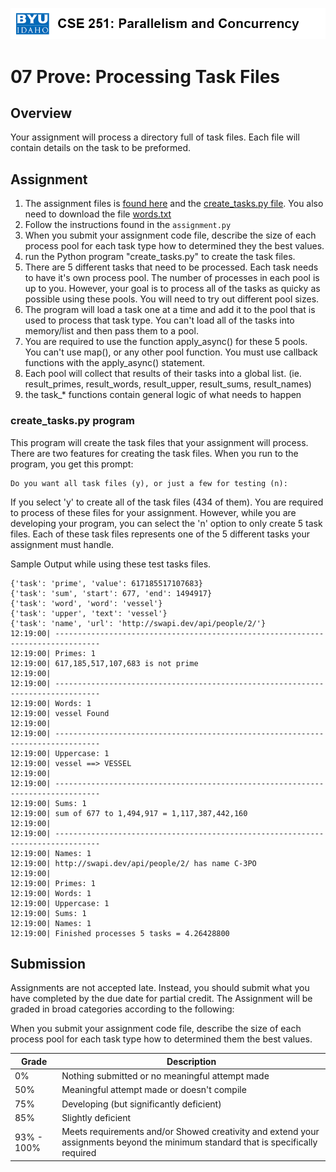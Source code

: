![](../site/banner.png)

# 07 Prove: Processing Task Files

## Overview

Your assignment will process a directory full of task files.  Each file will contain details on the task to be preformed.

## Assignment

1. The assignment files is [found here](assignment/assignment.py) and the [create_tasks.py file](assignment/create_tasks.py).  You also need to download the file [words.txt](assignment/words.txt)
1. Follow the instructions found in the `assignment.py`
1. When you submit your assignment code file, describe the size of each process pool for each task type how to determined they the best values.
1. run the Python program "create_tasks.py" to create the task files.
1. There are 5 different tasks that need to be processed.  Each task needs to
  have it's own process pool.  The number of processes in each pool is up to
  you.  However, your goal is to process all of the tasks as quicky as possible
  using these pools.  You will need to try out different pool sizes.
1. The program will load a task one at a time and add it to the pool that is used
  to process that task type.  You can't load all of the tasks into memory/list and
  then pass them to a pool.
1. You are required to use the function apply_async() for these 5 pools. You can't
  use map(), or any other pool function.  You must use callback functions with
  the apply_async() statement.
1. Each pool will collect that results of their tasks into a global list.
  (ie. result_primes, result_words, result_upper, result_sums, result_names)
1. the task_* functions contain general logic of what needs to happen

### create_tasks.py program

This program will create the task files that your assignment will process.  There are two features for creating the task files.  When you run to the program, you get this prompt:

```
Do you want all task files (y), or just a few for testing (n): 
```

If you select 'y' to create all of the task files (434 of them).  You are required to process of these files for your assignment.  However, while you are developing your program, you can select the 'n' option to only create 5 task files.  Each of these task files represents one of the 5 different tasks your assignment must handle.

Sample Output while using these test tasks files.

```
{'task': 'prime', 'value': 617185517107683}
{'task': 'sum', 'start': 677, 'end': 1494917}
{'task': 'word', 'word': 'vessel'}
{'task': 'upper', 'text': 'vessel'}
{'task': 'name', 'url': 'http://swapi.dev/api/people/2/'}
12:19:00| --------------------------------------------------------------------------------
12:19:00| Primes: 1
12:19:00| 617,185,517,107,683 is not prime
12:19:00|  
12:19:00| --------------------------------------------------------------------------------
12:19:00| Words: 1
12:19:00| vessel Found
12:19:00|
12:19:00| --------------------------------------------------------------------------------
12:19:00| Uppercase: 1
12:19:00| vessel ==> VESSEL
12:19:00|
12:19:00| --------------------------------------------------------------------------------
12:19:00| Sums: 1
12:19:00| sum of 677 to 1,494,917 = 1,117,387,442,160
12:19:00|
12:19:00| --------------------------------------------------------------------------------
12:19:00| Names: 1
12:19:00| http://swapi.dev/api/people/2/ has name C-3PO
12:19:00|
12:19:00| Primes: 1
12:19:00| Words: 1
12:19:00| Uppercase: 1
12:19:00| Sums: 1
12:19:00| Names: 1
12:19:00| Finished processes 5 tasks = 4.26428800
```

## Submission

Assignments are not accepted late. Instead, you should submit what you have completed by the due date for partial credit. The Assignment will be graded in broad categories according to the following:

When you submit your assignment code file, describe the size of each process pool for each task type how to determined them the best values.


| Grade | Description |
|-------|-------------|
| 0% | Nothing submitted or no meaningful attempt made |
| 50% | Meaningful attempt made or doesn't compile |
| 75% | Developing (but significantly deficient) |
| 85% | Slightly deficient |
| 93% - 100%| Meets requirements and/or Showed creativity and extend your assignments beyond the minimum standard that is specifically required |
